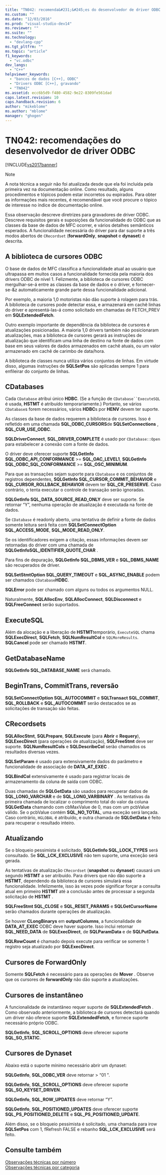 ```yaml
---
title: "TN042: recomenda&#231;&#245;es do desenvolvedor de driver ODBC | Microsoft Docs"
ms.custom: ""
ms.date: "12/03/2016"
ms.prod: "visual-studio-dev14"
ms.reviewer: ""
ms.suite: ""
ms.technology: 
  - "devlang-cpp"
ms.tgt_pltfrm: ""
ms.topic: "article"
f1_keywords: 
  - "vc.odbc"
dev_langs: 
  - "C++"
helpviewer_keywords: 
  - "bancos de dados [C++], ODBC"
  - "Drivers ODBC [C++], gravando"
  - "TN042"
ms.assetid: ecc6b5d9-f480-4582-9e22-8309fe561dad
caps.latest.revision: 10
caps.handback.revision: 6
author: "mikeblome"
ms.author: "mblome"
manager: "ghogen"
---
```

# TN042: recomenda&#231;&#245;es do desenvolvedor de driver ODBC
[!INCLUDE[vs2017banner](../assembler/inline/includes/vs2017banner.md)]

> [!NOTE]
>  A nota técnica a seguir não foi atualizada desde que ela foi incluída pela primeira vez na documentação online.  Como resultado, alguns procedimentos e tópicos podem estar incorretos ou expirados.  Para obter as informações mais recentes, é recomendável que você procure o tópico de interesse no índice de documentação online.  
  
 Essa observação descreve diretrizes para gravadores de driver ODBC.  Descreve requisitos gerais e suposições da funcionalidade do ODBC que as classes da base de dados de MFC ocorrer, e vários detalhes semânticos esperados.  A funcionalidade necessária do driver para dar suporte a três modos abertos de `CRecordset` \(**forwardOnly**, **snapshot** e **dynaset**\) é descrita.  
  
## A biblioteca de cursores ODBC  
 O base de dados de MFC classifica a funcionalidade atual ao usuário que ultrapassa em muitos casos a funcionalidade fornecida pela maioria dos drivers ODBC de nível 1.  Felizmente, a biblioteca de cursores ODBC mergulhar\-se\-á entre as classes da base de dados e o driver, e fornecer\-se\-&z automaticamente grande parte dessa funcionalidade adicional.  
  
 Por exemplo, a maioria 1,0 motoristas não dão suporte à rolagem para trás.  A biblioteca de cursores pode detectar essa, e armazenará em cachê linhas do driver e apresentá\-las\-á como solicitado em chamadas de FETCH\_PREV em **SQLExtendedFetch**.  
  
 Outro exemplo importante de dependência da biblioteca de cursores é atualizações posicionadas.  A maioria 1,0 drivers também não posicionaram atualizações, mas a biblioteca de cursores gerará as instruções de atualização que identificam uma linha de destino na fonte de dados com base em seus valores de dados armazenados em cachê atuais, ou um valor armazenado em cachê de carimbo de data\/hora.  
  
 A biblioteca de classes nunca utiliza vários conjuntos de linhas.  Em virtude disso, algumas instruções de **SQLSetPos** são aplicadas sempre 1 para enfileirar do conjunto de linhas.  
  
## CDatabases  
 Cada `CDatabase` atribui único **HDBC**. \(Se a função de `CDatabase``ExecuteSQL` é usada, **HSTMT** é atribuído temporariamente.\) Portanto, se vários `CDatabase`s forem necessários, vários **HDBC**s por **HENV** devem ter suporte.  
  
 As classes da base de dados requerem a biblioteca de cursores.  Isso é refletido em uma chamada **SQL\_ODBC\_CURSORS**de **SQLSetConnections** , **SQL\_CUR\_USE\_ODBC**.  
  
 **SQLDriverConnect**, **SQL\_DRIVER\_COMPLETE** é usado por `CDatabase::Open` para estabelecer a conexão com a fonte de dados.  
  
 O driver deve oferecer suporte **SQLGetInfo SQL\_ODBC\_API\_CONFORMANCE** \>\= **SQL\_OAC\_LEVEL1**, **SQLGetInfo SQL\_ODBC\_SQL\_CONFORMANCE** \>\= **SQL\_OSC\_MINIMUM**.  
  
 Para que as transações sejam suporte para `CDatabase` e os conjuntos de registros dependentes, **SQLGetInfo SQL\_CURSOR\_COMMIT\_BEHAVIOR** e **SQL\_CURSOR\_ROLLBACK\_BEHAVIOR** devem ter **SQL\_CR\_PRESERVE**.  Caso contrário, o tenta executar o controle de transação serão ignoradas.  
  
 **SQLGetInfo SQL\_DATA\_SOURCE\_READ\_ONLY** deve ser suporte.  Se retornar “Y”, nenhuma operação de atualização é executada na fonte de dados.  
  
 Se `CDatabase` é readonly aberto, uma tentativa de definir a fonte de dados somente leitura será feita com **SQLSetConnectOption SQL\_ACCESS\_MODE**, **SQL\_MODE\_READ\_ONLY**.  
  
 Se os identificadores exigem a citação, essas informações devem ser retornadas do driver com uma chamada de **SQLGetInfoSQL\_IDENTIFIER\_QUOTE\_CHAR** .  
  
 Para fins de depuração, **SQLGetInfo SQL\_DBMS\_VER** e **SQL\_DBMS\_NAME** são recuperados de driver.  
  
 **SQLSetStmtOption SQL\_QUERY\_TIMEOUT** e **SQL\_ASYNC\_ENABLE** podem ser chamados `CDatabase`**HDBC**.  
  
 **SQLError** pode ser chamado com alguns ou todos os argumentos NULL.  
  
 Naturalmente, **SQLAllocEnv**, **SQLAllocConnect**, **SQLDisconnect** e **SQLFreeConnect** serão suportados.  
  
## ExecuteSQL  
 Além da alocação e a liberação de **HSTMT**temporário, `ExecuteSQL` chama **SQLExecDirect**, **SQLFetch**, **SQLNumResultCol** e `SQLMoreResults`.  **SQLCancel** pode ser chamado **HSTMT**.  
  
## GetDatabaseName  
 **SQLGetInfo SQL\_DATABASE\_NAME** será chamado.  
  
## BeginTrans, CommitTrans, reversão  
 **SQLSetConnectOption SQL\_AUTOCOMMIT** e **SQLTransact SQL\_COMMIT**, **SQL\_ROLLBACK** e **SQL\_AUTOCOMMIT** serão destacados se as solicitações de transação são feitas.  
  
## CRecordsets  
 **SQLAllocStmt**, **SQLPrepare**, **SQLExecute** \(para **Abrir** e **Requery**\), **SQLExecDirect** \(para operações de atualização\), **SQLFreeStmt** deve ser suporte.  **SQLNumResultCols** e **SQLDescribeCol** serão chamados os resultados diversas vezes.  
  
 **SQLSetParam** é usado para extensivamente dados do parâmetro e funcionalidade de associação de **DATA\_AT\_EXEC** .  
  
 **SQLBindCol** extensivamente é usado para registrar locais de armazenamento da coluna de saída com ODBC.  
  
 Duas chamadas de **SQLGetData** são usados para recuperar dados de **SQL\_LONG\_VARCHAR** e de **SQL\_LONG\_VARBINARY** .  As tentativas da primeira chamada de localizar o comprimento total do valor da coluna **SQLGetData** chamando com cbMaxValue de 0, mas com um pcbValue válido.  Se o pcbValue contém **SQL\_NO\_TOTAL**, uma exceção será lançada.  Caso contrário, `HGLOBAL` é atribuído, e outra chamada de **SQLGetData** é feito para recuperar o resultado inteiro.  
  
## Atualizando  
 Se o bloqueio pessimista é solicitado, **SQLGetInfo SQL\_LOCK\_TYPES** será consultado.  Se **SQL\_LCK\_EXCLUSIVE** não tem suporte, uma exceção será gerada.  
  
 As tentativas de atualização `CRecordset` \(**snapshot** ou **dynaset**\) causará um segundo **HSTMT** a ser atribuído.  Para drivers que não dão suporte a **HSTMT**, dependendo da biblioteca de cursores simulará essa funcionalidade.  Infelizmente, isso às vezes pode significar forçar a consulta atual em primeiro **HSTMT** até a conclusão antes de processar a segunda solicitação de **HSTMT** .  
  
 **SQLFreeStmt SQL\_CLOSE** e **SQL\_RESET\_PARAMS** e **SQLGetCursorName** serão chamados durante operações de atualização.  
  
 Se houver **CLongBinarys** em **outputColumns**, a funcionalidade de **DATA\_AT\_EXEC** ODBC deve haver suporte.  Isso inclui retornar **SQL\_NEED\_DATA** de **SQLExecDirect**, de **SQLParamData** e de **SQLPutData**.  
  
 **SQLRowCount** é chamado depois execute para verificar se somente 1 registro seja atualizado por **SQLExecDirect**.  
  
## Cursores de ForwardOnly  
 Somente **SQLFetch** é necessário para as operações de **Mover** .  Observe que os cursores de **forwardOnly** não dão suporte a atualizações.  
  
## Cursores de instantâneo  
 A funcionalidade de instantâneo requer suporte de **SQLExtendedFetch** .  Como observado anteriormente, a biblioteca de cursores detectará quando um driver não oferece suporte **SQLExtendedFetch**, e fornece suporte necessário próprio ODBC.  
  
 **SQLGetInfo**, **SQL\_SCROLL\_OPTIONS** deve oferecer suporte **SQL\_SO\_STATIC**.  
  
## Cursores de Dynaset  
 Abaixo está o suporte mínimo necessário abrir um dynaset:  
  
 **SQLGetInfo**, **SQL\_ODBC\_VER** deve retornar \> “01 ".  
  
 **SQLGetInfo**, **SQL\_SCROLL\_OPTIONS** deve oferecer suporte **SQL\_SO\_KEYSET\_DRIVEN**.  
  
 **SQLGetInfo**, **SQL\_ROW\_UPDATES** deve retornar “Y”.  
  
 **SQLGetInfo**, **SQL\_POSITIONED\_UPDATES** deve oferecer suporte **SQL\_PS\_POSITIONED\_DELETE** e **SQL\_PS\_POSITIONED\_UPDATE**.  
  
 Além disso, se o bloqueio pessimista é solicitado, uma chamada para irow **SQLSetPos** com 1, fRefresh FALSE e rebanho **SQL\_LCK\_EXCLUSIVE** será feito.  
  
## Consulte também  
 [Observações técnicas por número](../mfc/technical-notes-by-number.md)   
 [Observações técnicas por categoria](../mfc/technical-notes-by-category.md)